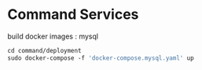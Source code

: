 # Command Services
build docker images : mysql

```dockerfile
cd command/deployment
sudo docker-compose -f 'docker-compose.mysql.yaml' up
```